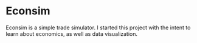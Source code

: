 # Econsim
Econsim is a simple trade simulator. I started this project with the
intent to learn about economics, as well as data visualization.
